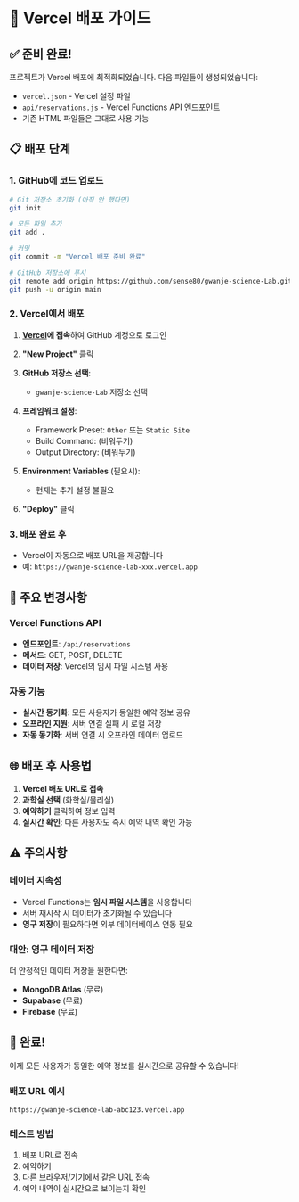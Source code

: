 # 🚀 Vercel 배포 가이드

## ✅ 준비 완료!

프로젝트가 Vercel 배포에 최적화되었습니다. 다음 파일들이 생성되었습니다:

- `vercel.json` - Vercel 설정 파일
- `api/reservations.js` - Vercel Functions API 엔드포인트
- 기존 HTML 파일들은 그대로 사용 가능

## 📋 배포 단계

### 1. GitHub에 코드 업로드

```bash
# Git 저장소 초기화 (아직 안 했다면)
git init

# 모든 파일 추가
git add .

# 커밋
git commit -m "Vercel 배포 준비 완료"

# GitHub 저장소에 푸시
git remote add origin https://github.com/sense80/gwanje-science-Lab.git
git push -u origin main
```

### 2. Vercel에서 배포

1. **[Vercel](https://vercel.com)에 접속**하여 GitHub 계정으로 로그인

2. **"New Project"** 클릭

3. **GitHub 저장소 선택**:
   - `gwanje-science-Lab` 저장소 선택

4. **프레임워크 설정**:
   - Framework Preset: `Other` 또는 `Static Site`
   - Build Command: (비워두기)
   - Output Directory: (비워두기)

5. **Environment Variables** (필요시):
   - 현재는 추가 설정 불필요

6. **"Deploy"** 클릭

### 3. 배포 완료 후

- Vercel이 자동으로 배포 URL을 제공합니다
- 예: `https://gwanje-science-lab-xxx.vercel.app`

## 🔧 주요 변경사항

### Vercel Functions API
- **엔드포인트**: `/api/reservations`
- **메서드**: GET, POST, DELETE
- **데이터 저장**: Vercel의 임시 파일 시스템 사용

### 자동 기능
- **실시간 동기화**: 모든 사용자가 동일한 예약 정보 공유
- **오프라인 지원**: 서버 연결 실패 시 로컬 저장
- **자동 동기화**: 서버 연결 시 오프라인 데이터 업로드

## 🌐 배포 후 사용법

1. **Vercel 배포 URL로 접속**
2. **과학실 선택** (화학실/물리실)
3. **예약하기** 클릭하여 정보 입력
4. **실시간 확인**: 다른 사용자도 즉시 예약 내역 확인 가능

## ⚠️ 주의사항

### 데이터 지속성
- Vercel Functions는 **임시 파일 시스템**을 사용합니다
- 서버 재시작 시 데이터가 초기화될 수 있습니다
- **영구 저장**이 필요하다면 외부 데이터베이스 연동 필요

### 대안: 영구 데이터 저장
더 안정적인 데이터 저장을 원한다면:
- **MongoDB Atlas** (무료)
- **Supabase** (무료)
- **Firebase** (무료)

## 🎉 완료!

이제 모든 사용자가 동일한 예약 정보를 실시간으로 공유할 수 있습니다!

### 배포 URL 예시
```
https://gwanje-science-lab-abc123.vercel.app
```

### 테스트 방법
1. 배포 URL로 접속
2. 예약하기
3. 다른 브라우저/기기에서 같은 URL 접속
4. 예약 내역이 실시간으로 보이는지 확인
